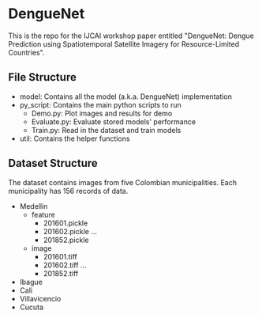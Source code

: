 # DengueNet

This is the repo for the IJCAI workshop paper entitled "DengueNet: Dengue Prediction using Spatiotemporal Satellite Imagery for Resource-Limited Countries".

## File Structure

- model: Contains all the model (a.k.a. DengueNet) implementation
- py_script: Contains the main python scripts to run
  - Demo.py: Plot images and results for demo
  - Evaluate.py: Evaluate stored models' performance
  - Train.py: Read in the dataset and train models
- util: Contains the helper functions

## Dataset Structure

The dataset contains images from five Colombian municipalities. Each municipality has 156 records of data.
- Medellin
  - feature
    - 201601.pickle
    - 201602.pickle
    ...
    - 201852.pickle
  - image
    - 201601.tiff
    - 201602.tiff
    ...
    - 201852.tiff
- Ibague
- Cali
- Villavicencio
- Cucuta
